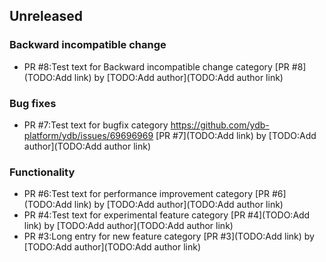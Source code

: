 ## Unreleased

### Backward incompatible change
- PR #8:Test text for Backward incompatible change category [PR #8](TODO:Add link) by [TODO:Add author](TODO:Add author link)

### Bug fixes
- PR #7:Test text for bugfix  category https://github.com/ydb-platform/ydb/issues/69696969 [PR #7](TODO:Add link) by [TODO:Add author](TODO:Add author link)

### Functionality
- PR #6:Test text for performance improvement category [PR #6](TODO:Add link) by [TODO:Add author](TODO:Add author link)
- PR #4:Test text for experimental feature category [PR #4](TODO:Add link) by [TODO:Add author](TODO:Add author link)
- PR #3:Long entry for new feature category [PR #3](TODO:Add link) by [TODO:Add author](TODO:Add author link)

